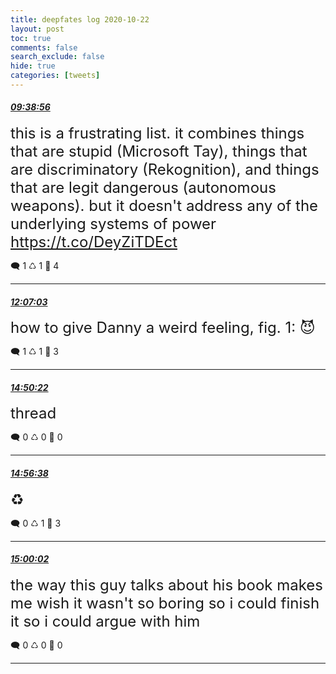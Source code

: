```yaml
---
title: deepfates log 2020-10-22
layout: post
toc: true
comments: false
search_exclude: false
hide: true
categories: [tweets]
---
```



#### <a href = "https://twitter.com/deepfates/status/1319302223906615299">*09:38:56*</a>

<font size="5">this is a frustrating list. it combines things that are stupid (Microsoft Tay), things that are discriminatory (Rekognition), and things that are legit dangerous (autonomous weapons).   but it doesn't address any of the underlying systems of power   https://t.co/DeyZiTDEct</font>



🗨️ 1 ♺ 1 🤍  4   

---
    
#### <a href = "https://twitter.com/deepfates/status/1319339499977990144">*12:07:03*</a>

<font size="5">how to give Danny a weird feeling, fig. 1:  😈</font>



🗨️ 1 ♺ 1 🤍  3   

---
    
#### <a href = "https://twitter.com/deepfates/status/1319380598230708224">*14:50:22*</a>

<font size="5">thread</font>



🗨️ 0 ♺ 0 🤍  0   

---
    
#### <a href = "https://twitter.com/deepfates/status/1319382175410577408">*14:56:38*</a>

<font size="5">♻️</font>



🗨️ 0 ♺ 1 🤍  3   

---
    
#### <a href = "https://twitter.com/deepfates/status/1319383031551938560">*15:00:02*</a>

<font size="5">the way this guy talks about his book makes me wish it wasn't so boring so i could finish it so i could argue with him</font>



🗨️ 0 ♺ 0 🤍  0   

---
    
            

